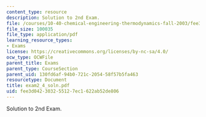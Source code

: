 ```yaml
---
content_type: resource
description: Solution to 2nd Exam.
file: /courses/10-40-chemical-engineering-thermodynamics-fall-2003/fee3d042303255127ec1622ab52de806_exam2_4_soln.pdf
file_size: 100035
file_type: application/pdf
learning_resource_types:
- Exams
license: https://creativecommons.org/licenses/by-nc-sa/4.0/
ocw_type: OCWFile
parent_title: Exams
parent_type: CourseSection
parent_uid: 130fd6af-94b0-721c-2054-58f57b5fa463
resourcetype: Document
title: exam2_4_soln.pdf
uid: fee3d042-3032-5512-7ec1-622ab52de806
---
```

Solution to 2nd Exam.